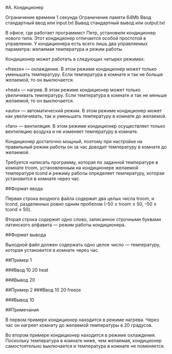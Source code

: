 #A. Кондиционер

Ограничение времени 	1 секунда
Ограничение памяти 	64Mb
Ввод 	стандартный ввод или input.txt
Вывод 	стандартный вывод или output.txt

В офисе, где работает программист Петр, установили кондиционер нового типа. Этот кондиционер отличается особой простотой в управлении. У кондиционера есть всего лишь два управляемых параметра: желаемая температура и режим работы.

Кондиционер может работать в следующих четырех режимах:

«freeze» — охлаждение. В этом режиме кондиционер может только уменьшать температуру. Если температура в комнате и так не больше желаемой, то он выключается.

«heat» — нагрев. В этом режиме кондиционер может только увеличивать температуру. Если температура в комнате и так не меньше желаемой, то он выключается.

«auto» — автоматический режим. В этом режиме кондиционер может как увеличивать, так и уменьшать температуру в комнате до желаемой.

«fan» — вентиляция. В этом режиме кондиционер осуществляет только вентиляцию воздуха и не изменяет температуру в комнате.

Кондиционер достаточно мощный, поэтому при настройке на правильный режим работы он за час доводит температуру в комнате до желаемой.

Требуется написать программу, которая по заданной температуре в комнате troom, установленным на кондиционере желаемой температуре tcond и режиму работы определяет температуру, которая установится в комнате через час.

##Формат ввода

Первая строка входного файла содержит два целых числа troom, и tcond, разделенных ровно одним пробелом (–50 ≤ troom ≤ 50, –50 ≤ tcond ≤ 50).

Вторая строка содержит одно слово, записанное строчными буквами латинского алфавита — режим работы кондиционера.

##Формат вывода

Выходной файл должен содержать одно целое число — температуру, которая установится в комнате через час.

##Пример 1

###Ввод
10 20
heat

###Вывод
20

##Пример 2
###Ввод
10 20
freeze

###Вывод
10

##Примечания

В первом примере кондиционер находится в режиме нагрева. Через час он нагреет комнату до желаемой температуры в 20 градусов.

Во втором примере кондиционер находится в режиме охлаждения. Поскольку температура в комнате ниже, чем желаемая, кондиционер самостоятельно выключается и температура в комнате не поменяется.